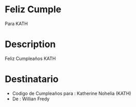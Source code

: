 # Feliz Cumple
Para KATH

# Description
Feliz Cumpleaños KATH

# Destinatario
- Codigo de Cumpleaños para : Katherine Nohelia (KATH)
- De : Willian Fredy
